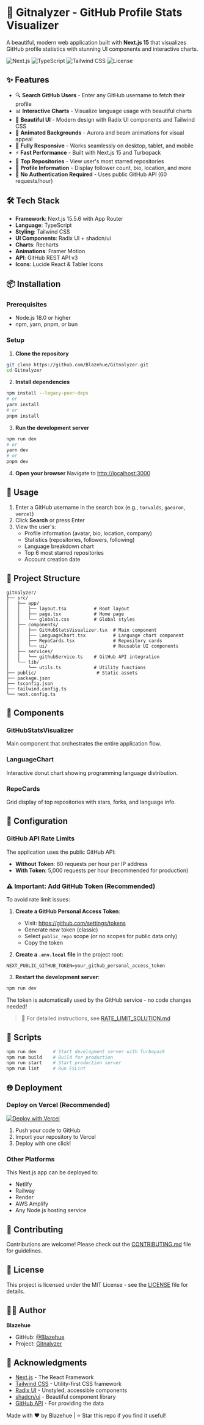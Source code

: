 # 🚀 Gitnalyzer - GitHub Profile Stats Visualizer

A beautiful, modern web application built with **Next.js 15** that visualizes GitHub profile statistics with stunning UI components and interactive charts.

![Next.js](https://img.shields.io/badge/Next.js-15.5.6-black?style=for-the-badge&logo=next.js)
![TypeScript](https://img.shields.io/badge/TypeScript-5.0-blue?style=for-the-badge&logo=typescript)
![Tailwind CSS](https://img.shields.io/badge/Tailwind-3.0-38B2AC?style=for-the-badge&logo=tailwind-css)
![License](https://img.shields.io/badge/License-MIT-green?style=for-the-badge)

## ✨ Features

- 🔍 **Search GitHub Users** - Enter any GitHub username to fetch their profile
- 📊 **Interactive Charts** - Visualize language usage with beautiful charts
- 🎨 **Beautiful UI** - Modern design with Radix UI components and Tailwind CSS
- 🌈 **Animated Backgrounds** - Aurora and beam animations for visual appeal
- 📱 **Fully Responsive** - Works seamlessly on desktop, tablet, and mobile
- ⚡ **Fast Performance** - Built with Next.js 15 and Turbopack
- 🎯 **Top Repositories** - View user's most starred repositories
- 👤 **Profile Information** - Display follower count, bio, location, and more
- 🚫 **No Authentication Required** - Uses public GitHub API (60 requests/hour)

## 🛠️ Tech Stack

- **Framework**: Next.js 15.5.6 with App Router
- **Language**: TypeScript
- **Styling**: Tailwind CSS
- **UI Components**: Radix UI + shadcn/ui
- **Charts**: Recharts
- **Animations**: Framer Motion
- **API**: GitHub REST API v3
- **Icons**: Lucide React & Tabler Icons

## 📦 Installation

### Prerequisites

- Node.js 18.0 or higher
- npm, yarn, pnpm, or bun

### Setup

1. **Clone the repository**
```bash
git clone https://github.com/Blazehue/Gitnalyzer.git
cd Gitnalyzer
```

2. **Install dependencies**
```bash
npm install --legacy-peer-deps
# or
yarn install
# or
pnpm install
```

3. **Run the development server**
```bash
npm run dev
# or
yarn dev
# or
pnpm dev
```

4. **Open your browser**
Navigate to [http://localhost:3000](http://localhost:3000)

## 🚀 Usage

1. Enter a GitHub username in the search box (e.g., `torvalds`, `gaearon`, `vercel`)
2. Click **Search** or press Enter
3. View the user's:
   - Profile information (avatar, bio, location, company)
   - Statistics (repositories, followers, following)
   - Language breakdown chart
   - Top 6 most starred repositories
   - Account creation date

## 📁 Project Structure

```
gitnalyzer/
├── src/
│   ├── app/
│   │   ├── layout.tsx          # Root layout
│   │   ├── page.tsx            # Home page
│   │   └── globals.css         # Global styles
│   ├── components/
│   │   ├── GitHubStatsVisualizer.tsx  # Main component
│   │   ├── LanguageChart.tsx          # Language chart component
│   │   ├── RepoCards.tsx              # Repository cards
│   │   └── ui/                        # Reusable UI components
│   ├── services/
│   │   └── githubService.ts    # GitHub API integration
│   └── lib/
│       └── utils.ts            # Utility functions
├── public/                      # Static assets
├── package.json
├── tsconfig.json
├── tailwind.config.ts
└── next.config.ts
```

## 🎨 Components

### GitHubStatsVisualizer
Main component that orchestrates the entire application flow.

### LanguageChart
Interactive donut chart showing programming language distribution.

### RepoCards
Grid display of top repositories with stars, forks, and language info.

## 🔧 Configuration

### GitHub API Rate Limits

The application uses the public GitHub API:
- **Without Token**: 60 requests per hour per IP address
- **With Token**: 5,000 requests per hour (recommended for production)

### ⚠️ Important: Add GitHub Token (Recommended)

To avoid rate limit issues:

1. **Create a GitHub Personal Access Token**:
   - Visit: https://github.com/settings/tokens
   - Generate new token (classic)
   - Select `public_repo` scope (or no scopes for public data only)
   - Copy the token

2. **Create a `.env.local` file** in the project root:
```env
NEXT_PUBLIC_GITHUB_TOKEN=your_github_personal_access_token
```

3. **Restart the development server**:
```bash
npm run dev
```

The token is automatically used by the GitHub service - no code changes needed!

> 📖 For detailed instructions, see [RATE_LIMIT_SOLUTION.md](./RATE_LIMIT_SOLUTION.md)

## 📝 Scripts

```bash
npm run dev      # Start development server with Turbopack
npm run build    # Build for production
npm run start    # Start production server
npm run lint     # Run ESLint
```

## 🌐 Deployment

### Deploy on Vercel (Recommended)

[![Deploy with Vercel](https://vercel.com/button)](https://vercel.com/new/clone?repository-url=https://github.com/Blazehue/Gitnalyzer)

1. Push your code to GitHub
2. Import your repository to Vercel
3. Deploy with one click!

### Other Platforms

This Next.js app can be deployed to:
- Netlify
- Railway
- Render
- AWS Amplify
- Any Node.js hosting service

## 🤝 Contributing

Contributions are welcome! Please check out the [CONTRIBUTING.md](CONTRIBUTING.md) file for guidelines.

## 📄 License

This project is licensed under the MIT License - see the [LICENSE](LICENSE) file for details.

## 👨‍💻 Author

**Blazehue**
- GitHub: [@Blazehue](https://github.com/Blazehue)
- Project: [Gitnalyzer](https://github.com/Blazehue/Gitnalyzer)

## 🙏 Acknowledgments

- [Next.js](https://nextjs.org/) - The React Framework
- [Tailwind CSS](https://tailwindcss.com/) - Utility-first CSS framework
- [Radix UI](https://www.radix-ui.com/) - Unstyled, accessible components
- [shadcn/ui](https://ui.shadcn.com/) - Beautiful component library
- [GitHub API](https://docs.github.com/en/rest) - For providing the data



Made with ❤️ by Blazehue | ⭐ Star this repo if you find it useful!
